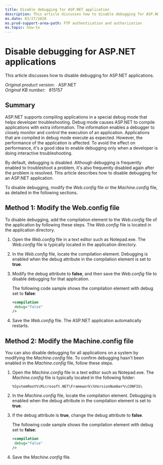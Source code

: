 ```yaml
---
title: Disable debugging for ASP.NET application
description: This article discusses how to disable debugging for ASP.NET applications.
ms.date: 03/27/2020
ms.prod-support-area-path: FTP authentication and authorization
ms.topic: how-to
---
```

# Disable debugging for ASP.NET applications

This article discusses how to disable debugging for ASP.NET applications.

_Original product version:_ &nbsp; ASP.NET  
_Original KB number:_ &nbsp; 815157

## Summary

ASP.NET supports compiling applications in a special debug mode that helps developer troubleshooting. Debug mode causes ASP.NET to compile applications with extra information. The information enables a debugger to closely monitor and control the execution of an application. Applications that are compiled in debug mode execute as expected. However, the performance of the application is affected. To avoid the effect on performance, it's a good idea to enable debugging only when a developer is doing interactive troubleshooting.

By default, debugging is disabled. Although debugging is frequently enabled to troubleshoot a problem, it's also frequently disabled again after the problem is resolved. This article describes how to disable debugging for an ASP.NET application.

To disable debugging, modify the *Web.config* file or the *Machine.config* file, as detailed in the following sections.

## Method 1: Modify the Web.config file

To disable debugging, add the compilation element to the *Web.config* file of the application by following these steps. The *Web.config* file is located in the application directory.

1. Open the *Web.config* file in a text editor such as Notepad.exe. The *Web.config* file is typically located in the application directory.
2. In the *Web.config* file, locate the compilation element. Debugging is enabled when the debug attribute in the compilation element is set to **true**.
3. Modify the debug attribute to **false**, and then save the *Web.config* file to disable debugging for that application.

    The following code sample shows the compilation element with debug set to **false**:

    ```xml
    <compilation
     debug="false"
    />
    ```

4. Save the *Web.config* file. The ASP.NET application automatically restarts.

## Method 2: Modify the Machine.config file

You can also disable debugging for all applications on a system by modifying the *Machine.config* file. To confirm debugging hasn't been enabled in the *Machine.config* file, follow these steps.

1. Open the *Machine.config* file in a text editor such as Notepad.exe. The *Machine.config* file is typically located in the following folder:  

    `%SystemRoot%\Microsoft.NET\Framework\%VersionNumber%\CONFIG\`
2. In the *Machine.config* file, locate the compilation element. Debugging is enabled when the debug attribute in the compilation element is set to **true**.
3. If the debug attribute is **true**, change the debug attribute to **false**.

    The following code sample shows the compilation element with debug set to **false**:

    ```xml
    <compilation
     debug="false"
    />
    ```

4. Save the *Machine.config* file.
